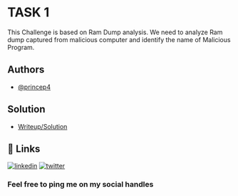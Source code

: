 # TASK 1

This Challenge is based on Ram Dump analysis. We need to analyze Ram dump captured from malicious computer and identify the name of Malicious Program.

## Authors

- [@princep4](https://www.github.com/princep4)

## Solution

- [Writeup/Solution](https://princeprafull.medium.com/my-methodology-to-analyse-ram-dump-97a456283610)

## 🔗 Links
[![linkedin](https://img.shields.io/badge/linkedin-0A66C2?style=for-the-badge&logo=linkedin&logoColor=white)](https://www.linkedin.com/in/prince-prafull-19a477194/)
[![twitter](https://img.shields.io/badge/twitter-1DA1F2?style=for-the-badge&logo=twitter&logoColor=white)](https://twitter.com/princeprafull3)

### Feel free to ping me on my social handles